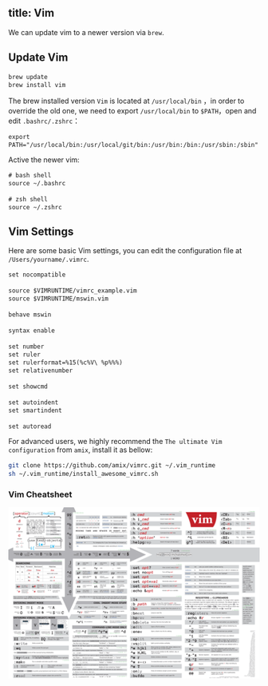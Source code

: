 title: Vim
---

We can update vim to a newer version via `brew`.

## Update Vim

```
brew update
brew install vim
```

The brew installed version `Vim` is located at  `/usr/local/bin` ，in order to override the old one, we need to export `/usr/local/bin` to `$PATH`，open and edit `.bashrc/.zshrc`：

    export PATH="/usr/local/bin:/usr/local/git/bin:/usr/bin:/bin:/usr/sbin:/sbin"

Active the newer vim:

```
# bash shell
source ~/.bashrc

# zsh shell
source ~/.zshrc
```

## Vim Settings

Here are some basic Vim settings, you can edit the configuration file at `/Users/yourname/.vimrc`.

```
set nocompatible

source $VIMRUNTIME/vimrc_example.vim
source $VIMRUNTIME/mswin.vim

behave mswin

syntax enable

set number
set ruler
set rulerformat=%15(%c%V\ %p%%%)
set relativenumber 

set showcmd

set autoindent
set smartindent

set autoread

```

For advanced users, we highly recommend the `The ultimate Vim configuration` from `amix`, install it as bellow:

```bash
git clone https://github.com/amix/vimrc.git ~/.vim_runtime
sh ~/.vim_runtime/install_awesome_vimrc.sh
```

### Vim Cheatsheet

![Vim Cheatsheet](../../../docs/img/vim.png)
